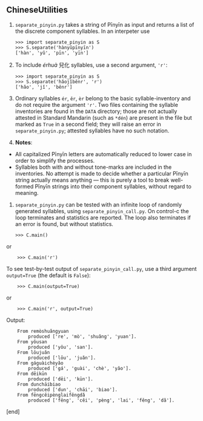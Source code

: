 ## ChineseUtilities

 1. `separate_pinyin.py` takes a string of Pīnyīn as input and returns a list of the discrete component syllables. In an interpeter use

        >>> import separate_pinyin as S
        >>> S.separate('hànyǔpīnyīn')
        ['hàn', 'yǔ', 'pīn', 'yīn']

 1. To include *érhuà* 兒化 syllables, use a second argument, `'r'`:
 
        >>> import separate_pinyin as S
        >>> S.separate('hǎojǐběnr', 'r')
        ['hǎo', 'jǐ', 'běnr']

 1. Ordinary syllables `ér`, `ěr`, `èr` belong to the basic syllable-inventory and do not require the argument `'r'`. Two files containing the syllable inventories are found in the `DATA` directory; those are not actually attested in Standard Mandarin (such as `*dén`) are present in the file but marked as `True` in a second field; they will raise an error in `separate_pinyin.py`; attested syllables have no such notation.
 
 1. **Notes**: 
  * All capitalized Pīnyīn letters are automatically reduced to lower case in order to simplify the processes.
  * Syllables both with and without tone-marks are included in the inventories. No attempt is made to decide whether a particular Pīnyīn string actually means anything — this is purely a tool to break well-formed Pīnyīn strings into their component syllables, without regard to meaning.

 1. `separate_pinyin.py` can be tested with an infinite loop of randomly generated syllables, using `separate_pinyin_call.py`. On control-c the loop terminates and statistics are reported. The loop also terminates if an error is found, but without statistics.

        >>> C.main()

 or
        
        >>> C.main('r')
 
 To see test-by-test output of `separate_pinyin_call.py`, use a third argument `output=True` (the default is `False`):
 
        >>> C.main(output=True)

 or
        
        >>> C.main('r', output=True)
 
 Output:
 
        From remòshuǎngyuan
            produced ['re', 'mò', 'shuǎng', 'yuan'].
        From yǒusan
            produced ['yǒu', 'san'].
        From lōujuǎn
            produced ['lōu', 'juǎn'].
        From gáguàichèyǎo
            produced ['gá', 'guài', 'chè', 'yǎo'].
        From dēikūn
            produced ['dēi', 'kūn'].
        From dunchāibiao
            produced ['dun', 'chāi', 'biao'].
        From fēngcěipènglaifěngdǎ
            produced ['fēng', 'cěi', 'pèng', 'lai', 'fěng', 'dǎ'].

[end]
